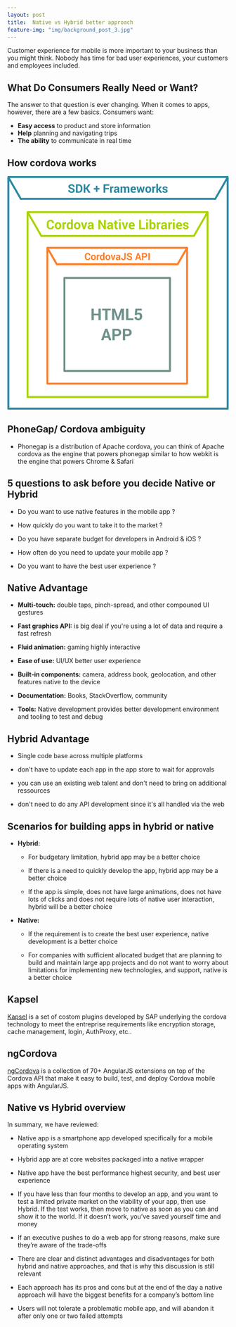 ```yaml
---
layout: post
title:  Native vs Hybrid better approach
feature-img: "img/background_post_3.jpg"
---
```


Customer experience for mobile is more important to your business than you might think. Nobody has time for bad user experiences, your customers and employees included. 

## What Do Consumers Really Need or Want?

The answer to that question is ever changing. When it comes to apps, however, there are a
few basics. Consumers want: 

- **Easy access** to product and store information
- **Help** planning and navigating trips
- **The ability** to communicate in real time

## How cordova works 

![How_Cordova_Works](/img/How_Cordova_Works.png)

## PhoneGap/ Cordova ambiguity

- Phonegap is a distribution of Apache cordova, you can think of Apache cordova as the engine that powers phonegap similar to how webkit is the engine that powers Chrome & Safari

## 5 questions to ask before you decide Native or Hybrid

- Do you want to use native features in the mobile app ?

- How quickly do you want to take it to the market ?

- Do you have separate budget for developers in Android & iOS ?

- How often do you need to update your mobile app ?

- Do you want to have the best user experience ?

## Native Advantage

- **Multi-touch:** double taps, pinch-spread, and other compouned UI gestures

- **Fast graphics API:** is big deal if you're using a lot of data and require a fast refresh 

- **Fluid animation:** gaming highly interactive

- **Ease of use:** UI/UX better user experience

- **Built-in components:** camera, address book, geolocation, and other features native to the device

- **Documentation:** Books, StackOverflow, community

- **Tools:** Native development provides better development environment and tooling to test and debug

## Hybrid Advantage

- Single code base across multiple platforms 

- don't have to update each app in the app store to wait for approvals

- you can use an existing web talent and don't need to bring on additional ressources

- don't need to do any API development since it's all handled via the web

## Scenarios for building apps in hybrid or native

- **Hybrid:**
  - For budgetary limitation, hybrid app may be a better choice
  
  - If there is a need to quickly develop the app, hybrid app may be a better choice
  
  - If the app is simple, does not have large animations, does not have lots of clicks and does not require lots of native user interaction, hybrid will be a better choice

- **Native:**
  - If the requirement is to create the best user experience, native development is a better choice
  
  - For companies with sufficient allocated budget that are planning to build and maintain large app projects and do not want to worry about limitations for implementing new technologies, and support, native is a better choice

## Kapsel 

[Kapsel](http://scn.sap.com/docs/DOC-49592#setup) is a set of costom plugins developed by SAP underlying the cordova technology to meet the entreprise requirements like encryption storage, cache management, login, AuthProxy, etc..

## ngCordova 

[ngCordova](http://ngcordova.com/) is a collection of 70+ AngularJS extensions on top of the Cordova API that make it easy to build, test, and deploy Cordova mobile apps with AngularJS.

## Native vs Hybrid overview

In summary, we have reviewed:

- Native app is a smartphone app developed specifically for a mobile operating system

- Hybrid  app are at core websites packaged into a native wrapper

- Native app have the best performance highest security, and best user experience

- If you have less than four months to develop an app, and you want to test a limited private market on the viability of your app, then use Hybrid. If the test works, then move to native as soon as you can and show it to the world. If it doesn’t work, you’ve saved yourself time and money

- If an executive pushes to do a web app for strong reasons, make sure they’re aware of the trade-offs

- There are clear and distinct advantages and disadvantages for both hybrid and native approaches, and that is why this discussion is still relevant

- Each approach has its pros and cons but at the end of the day a native approach will have the biggest benefits for a company’s bottom line

- Users will not tolerate a problematic mobile app, and will abandon it after only one or two failed attempts

